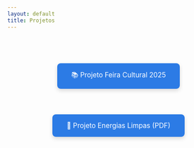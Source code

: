 ```yaml
---
layout: default
title: Projetos
---
```



<div style="display: flex; justify-content: center; flex-wrap: wrap; gap: 30px; margin: 60px 0;">

  <a href="/barao_ciencias/projeto-feira-cultural" target="_blank" rel="noopener noreferrer" style="
      display: inline-block;
      padding: 16px 32px;
      background-color: #2c7be5;
      color: white;
      font-size: 1.1em;
      border-radius: 8px;
      text-decoration: none;
      box-shadow: 0 4px 10px rgba(0,0,0,0.15);
      transition: background-color 0.3s ease;
  " onmouseover="this.style.backgroundColor='#1a5dc9'" onmouseout="this.style.backgroundColor='#2c7be5'">
    📚 Projeto Feira Cultural 2025
  </a>

  <a href="IMAGES//MANUAL.pdf" target="_blank" rel="noopener noreferrer" style="
      display: inline-block;
      padding: 16px 32px;
      background-color: #2c7be5;
      color: white;
      font-size: 1.1em;
      border-radius: 8px;
      text-decoration: none;
      box-shadow: 0 4px 10px rgba(0,0,0,0.15);
      transition: background-color 0.3s ease;
  " onmouseover="this.style.backgroundColor='#1a5dc9'" onmouseout="this.style.backgroundColor='#2c7be5'">
    🌱 Projeto Energias Limpas (PDF)
  </a>

</div>
